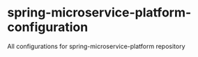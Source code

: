 # spring-microservice-platform-configuration
All configurations for spring-microservice-platform repository
